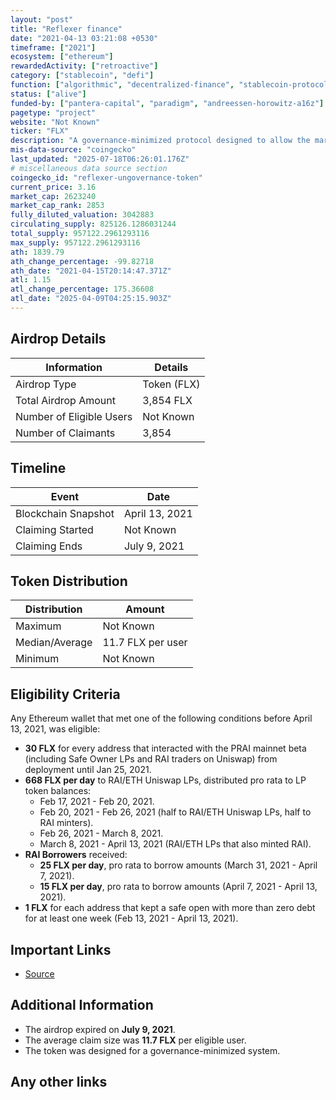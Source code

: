 ```yaml
---
layout: "post"
title: "Reflexer finance"
date: "2021-04-13 03:21:08 +0530"
timeframe: ["2021"]
ecosystem: ["ethereum"]
rewardedActivity: ["retroactive"]
category: ["stablecoin", "defi"]
function: ["algorithmic", "decentralized-finance", "stablecoin-protocol"]
status: ["alive"]
funded-by: ["pantera-capital", "paradigm", "andreessen-horowitz-a16z"]
pagetype: "project"
website: "Not Known"
ticker: "FLX"
description: "A governance-minimized protocol designed to allow the market to govern itself with minimal intervention."
mis-data-source: "coingecko"
last_updated: "2025-07-18T06:26:01.176Z"
# miscellaneous data source section
coingecko_id: "reflexer-ungovernance-token"
current_price: 3.16
market_cap: 2623240
market_cap_rank: 2853
fully_diluted_valuation: 3042883
circulating_supply: 825126.1286031244
total_supply: 957122.2961293116
max_supply: 957122.2961293116
ath: 1839.79
ath_change_percentage: -99.82718
ath_date: "2021-04-15T20:14:47.371Z"
atl: 1.15
atl_change_percentage: 175.36608
atl_date: "2025-04-09T04:25:15.903Z"
---
```


## Airdrop Details

| Information              | Details     |
| ------------------------ | ----------- |
| Airdrop Type             | Token (FLX) |
| Total Airdrop Amount     | 3,854 FLX   |
| Number of Eligible Users | Not Known   |
| Number of Claimants      | 3,854       |

## Timeline

| Event               | Date           |
| ------------------- | -------------- |
| Blockchain Snapshot | April 13, 2021 |
| Claiming Started    | Not Known      |
| Claiming Ends       | July 9, 2021   |

## Token Distribution

| Distribution   | Amount            |
| -------------- | ----------------- |
| Maximum        | Not Known         |
| Median/Average | 11.7 FLX per user |
| Minimum        | Not Known         |

## Eligibility Criteria

Any Ethereum wallet that met one of the following conditions before April 13, 2021, was eligible:

- **30 FLX** for every address that interacted with the PRAI mainnet beta (including Safe Owner LPs and RAI traders on Uniswap) from deployment until Jan 25, 2021.
- **668 FLX per day** to RAI/ETH Uniswap LPs, distributed pro rata to LP token balances:
  - Feb 17, 2021 - Feb 20, 2021.
  - Feb 20, 2021 - Feb 26, 2021 (half to RAI/ETH Uniswap LPs, half to RAI minters).
  - Feb 26, 2021 - March 8, 2021.
  - March 8, 2021 - April 13, 2021 (RAI/ETH LPs that also minted RAI).
- **RAI Borrowers** received:
  - **25 FLX per day**, pro rata to borrow amounts (March 31, 2021 - April 7, 2021).
  - **15 FLX per day**, pro rata to borrow amounts (April 7, 2021 - April 13, 2021).
- **1 FLX** for each address that kept a safe open with more than zero debt for at least one week (Feb 13, 2021 - April 13, 2021).

## Important Links

- [Source](https://web.archive.org/web/20210725032517/https://earni.fi/airdrops/reflexer-ungovernance-token)

## Additional Information

- The airdrop expired on **July 9, 2021**.
- The average claim size was **11.7 FLX** per eligible user.
- The token was designed for a governance-minimized system.

## Any other links
